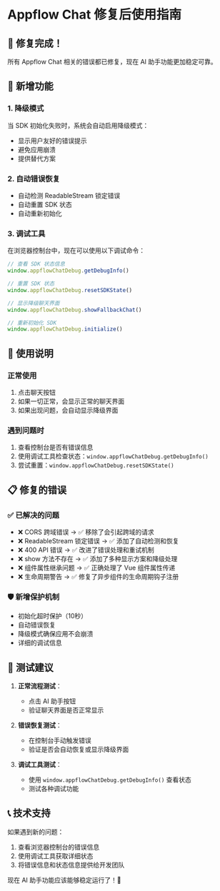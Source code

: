 # Appflow Chat 修复后使用指南

## 🎉 修复完成！

所有 Appflow Chat 相关的错误都已修复，现在 AI 助手功能更加稳定可靠。

## 🔧 新增功能

### 1. 降级模式
当 SDK 初始化失败时，系统会自动启用降级模式：
- 显示用户友好的错误提示
- 避免应用崩溃
- 提供替代方案

### 2. 自动错误恢复
- 自动检测 ReadableStream 锁定错误
- 自动重置 SDK 状态
- 自动重新初始化

### 3. 调试工具
在浏览器控制台中，现在可以使用以下调试命令：

```javascript
// 查看 SDK 状态信息
window.appflowChatDebug.getDebugInfo()

// 重置 SDK 状态
window.appflowChatDebug.resetSDKState()

// 显示降级聊天界面
window.appflowChatDebug.showFallbackChat()

// 重新初始化 SDK
window.appflowChatDebug.initialize()
```

## 🚀 使用说明

### 正常使用
1. 点击聊天按钮
2. 如果一切正常，会显示正常的聊天界面
3. 如果出现问题，会自动显示降级界面

### 遇到问题时
1. 查看控制台是否有错误信息
2. 使用调试工具检查状态：`window.appflowChatDebug.getDebugInfo()`
3. 尝试重置：`window.appflowChatDebug.resetSDKState()`

## 📋 修复的错误

### ✅ 已解决的问题
- ❌ CORS 跨域错误 → ✅ 移除了会引起跨域的请求
- ❌ ReadableStream 锁定错误 → ✅ 添加了自动检测和恢复
- ❌ 400 API 错误 → ✅ 改进了错误处理和重试机制
- ❌ show 方法不存在 → ✅ 添加了多种显示方案和降级处理
- ❌ 组件属性继承问题 → ✅ 正确处理了 Vue 组件属性传递
- ❌ 生命周期警告 → ✅ 修复了异步组件的生命周期钩子注册

### 🛡️ 新增保护机制
- 初始化超时保护（10秒）
- 自动错误恢复
- 降级模式确保应用不会崩溃
- 详细的调试信息

## 🎯 测试建议

1. **正常流程测试**：
   - 点击 AI 助手按钮
   - 验证聊天界面是否正常显示

2. **错误恢复测试**：
   - 在控制台手动触发错误
   - 验证是否会自动恢复或显示降级界面

3. **调试工具测试**：
   - 使用 `window.appflowChatDebug.getDebugInfo()` 查看状态
   - 测试各种调试功能

## 📞 技术支持

如果遇到新的问题：
1. 查看浏览器控制台的错误信息
2. 使用调试工具获取详细状态
3. 将错误信息和状态信息提供给开发团队

现在 AI 助手功能应该能够稳定运行了！🎉